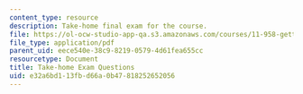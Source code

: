 ```yaml
---
content_type: resource
description: Take-home final exam for the course.
file: https://ol-ocw-studio-app-qa.s3.amazonaws.com/courses/11-958-getting-things-implemented-strategy-people-performance-and-leadership-january-iap-2009/e32a6bd113fbd66a0b47818252652056_questions.pdf
file_type: application/pdf
parent_uid: eece540e-38c9-8219-0579-4d61fea655cc
resourcetype: Document
title: Take-home Exam Questions
uid: e32a6bd1-13fb-d66a-0b47-818252652056
---
```

